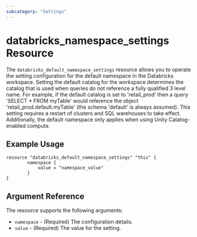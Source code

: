 ```yaml
---
subcategory: "Settings"
---
```


# databricks_namespace_settings Resource

The `databricks_default_namespace_settings` resource allows you to operate the setting configuration for the default namespace in the Databricks workspace.
Setting the default catalog for the workspace determines the catalog that is used when queries do not reference
a fully qualified 3 level name. For example, if the default catalog is set to 'retail_prod' then a query
'SELECT * FROM myTable' would reference the object 'retail_prod.default.myTable'
(the schema 'default' is always assumed).
This setting requires a restart of clusters and SQL warehouses to take effect. Additionally, the default namespace only applies when using Unity Catalog-enabled compute.
## Example Usage

```hcl
resource "databricks_default_namespace_settings" "this" {
		namespace {
			value = "namespace_value"
		}
}
```

## Argument Reference

The resource supports the following arguments:

* `namespace` - (Required) The configuration details.
* `value` - (Required) The value for the setting.


